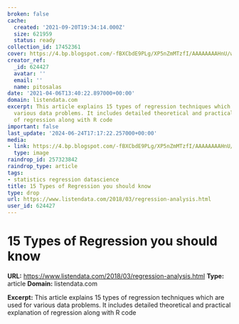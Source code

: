 ```yaml
---
broken: false
cache:
  created: '2021-09-20T19:34:14.000Z'
  size: 621959
  status: ready
collection_id: 17452361
cover: https://4.bp.blogspot.com/-fBXCbdE9PLg/XP5nZmMTzfI/AAAAAAAAHnU/w3c-fAwT_u81HGQv0_bf794mwaYMK7RYQCLcBGAs/w1200-h630-p-k-no-nu/regression_R.PNG
creator_ref:
  _id: 624427
  avatar: ''
  email: ''
  name: pitosalas
date: '2021-04-06T13:40:22.897000+00:00'
domain: listendata.com
excerpt: This article explains 15 types of regression techniques which are used for
  various data problems. It includes detailed theoretical and practical explanation
  of regression along with R code
important: false
last_update: '2024-06-24T17:17:22.257000+00:00'
media:
- link: https://4.bp.blogspot.com/-fBXCbdE9PLg/XP5nZmMTzfI/AAAAAAAAHnU/w3c-fAwT_u81HGQv0_bf794mwaYMK7RYQCLcBGAs/w1200-h630-p-k-no-nu/regression_R.PNG
  type: image
raindrop_id: 257323842
raindrop_type: article
tags:
- statistics regression datascience
title: 15 Types of Regression you should know
type: drop
url: https://www.listendata.com/2018/03/regression-analysis.html
user_id: 624427
---
```


# 15 Types of Regression you should know

**URL:** https://www.listendata.com/2018/03/regression-analysis.html
**Type:** article
**Domain:** listendata.com

**Excerpt:** This article explains 15 types of regression techniques which are used for various data problems. It includes detailed theoretical and practical explanation of regression along with R code
